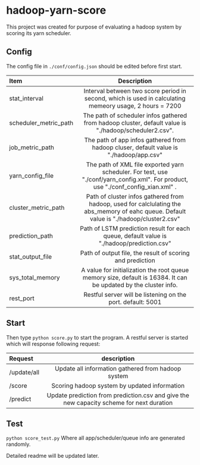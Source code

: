 # hadoop-yarn-score

This project was created for purpose of evaluating a hadoop system by scoring its yarn scheduler.

## Config
The config file in `./conf/config.json` should be edited before first start.

| Item | Description | 
| :----------- | :------: | 
|stat_interval      |Interval between two score period in second, which is used in calculating memeory usage, 2 hours = 7200 |   
|scheduler_metric_path |The path of scheduler infos gathered from hadoop cluster, default value is "./hadoop/scheduler2.csv". |
|job_metric_path |The path of app infos gathered from hadoop cluser, default value is "./hadoop/app.csv" |
|yarn_config_file    |The path of XML file exported yarn scheduler. For test, use "./conf/yarn_config.xml". For product, use "./conf_config_xian.xml" . |
|cluster_metric_path |Path of cluster infos gathered from hadoop, used for calclulating the abs_memory of eahc queue. Default value is "./hadoop/cluster2.csv" |
|prediction_path|Path of LSTM prediction result for each queue, default value is "./hadoop/prediction.csv" |
|stat_output_file |Path of output file, the result of scoring and prediction |
|sys_total_memory| A value for initialization the root queue memory size, default is 16384. It can be updated by the cluster info.|
|rest_port |Restful server will be listening on the port. default: 5001 |


## Start
Then type `python score.py` to start the program.
A restful server is started which will response following request:

| Request | description | 
| :----------- | :------: | 
| /update/all       | Update all information gathered from hadoop system   | 
| /score       | Scoring hadoop system by updated information    |
| /predict      | Update prediction from prediction.csv and give the new capacity scheme for next duration |


## Test
`python score_test.py`
Where all app/scheduler/queue info are generated randomly.

Detailed readme will be updated later.
